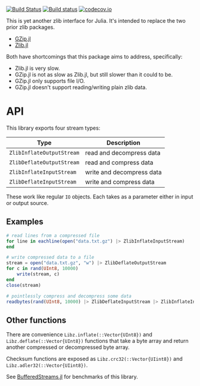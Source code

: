 
[![Build Status](https://travis-ci.org/BioJulia/Libz.jl.svg?branch=master)](https://travis-ci.org/BioJulia/Libz.jl)
[![Build status](https://ci.appveyor.com/api/projects/status/g3qixt97g6uua5d6?svg=true)](https://ci.appveyor.com/project/Ward9250/libz-jl)
[![codecov.io](http://codecov.io/github/BioJulia/Libz.jl/coverage.svg?branch=master)](http://codecov.io/github/BioJulia/Libz.jl?branch=master)

This is yet another zlib interface for Julia. It's intended to replace the two
prior zlib packages.

  * [GZip.jl](https://github.com/JuliaLang/GZip.jl)
  * [Zlib.jl](https://github.com/dcjones/Zlib.jl)

Both have shortcomings that this package aims to address, specifically:

  * Zlib.jl is very slow.
  * GZip.jl is not as slow as Zlib.jl, but still slower than it could to be.
  * GZip.jl only supports file I/O.
  * GZip.jl doesn't support reading/writing plain zlib data.

# API

This library exports four stream types:

 Type | Description
------| ---------------
 `ZlibInflateOutputStream` | read and decompress data
 `ZlibDeflateOutputStream` | read and compress data
 `ZlibInflateInputStream`  | write and decompress data
 `ZlibDeflateInputStream`  | write and compress data

These work like regular `IO` objects. Each takes as a parameter either in input
or output source.


## Examples

```julia
# read lines from a compressed file
for line in eachline(open("data.txt.gz") |> ZlibInflateInputStream)
end

# write compressed data to a file
stream = open("data.txt.gz", "w") |> ZlibDeflateOutputStream
for c in rand(UInt8, 10000)
    write(stream, c)
end
close(stream)

# pointlessly compress and decompress some data
readbytes(rand(UInt8, 10000) |> ZlibDeflateInputStream |> ZlibInflateInputStream)
```

## Other functions

There are convenience `Libz.inflate(::Vector{UInt8})` and `Libz.deflate(::Vector{UInt8})`
functions that take a byte array and return another compressed or decompressed
byte array.

Checksum functions are exposed as `Libz.crc32(::Vector{UIint8})` and
`Libz.adler32(::Vector{UIint8})`.

See [BufferedStreams.jl](https://github.com/dcjones/BufferedStreams.jl) for
benchmarks of this library.

